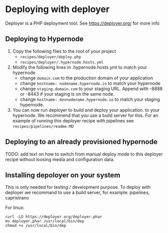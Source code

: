 #  Deploying with deployer
Deployer is a PHP deployment tool. See https://deployer.org/ for more info

## Deploying to Hypernode
1. Copy the following files to the root of your project
    - `recipes/deployer/deploy.php`
    - `recipes/deployer/.hypernode.hosts.yml`
2. Modify the following lines in .hypernode.hosts.yml to match your hypernode
    - change `domain.com` to the production domain of your application
    - change `hostname: nodename.hypernode.io` to match your hypernode
    - change `staging.domain.com` to your staging URL. Append with -8888 or -8443 if your staging is on the same node.
    - change `hostname: devnodename.hypernode.io` to match your staging hypernode.
3. You can now run deployer to build and deploy your application. to your hypernode. 
We recommend that you use a build server for this. For an example of running this deployer recipe with pipelines see `recipes/pipelines/readme.MD`

## Deploying to an already provisioned hypernode
TODO: add text on how to switch from manual deploy mode to this deployer recipe without loosing media and configuration data.

## Installing depoloyer on your system
This is only needed for testing / development purpose. 
To deploy with deployer we recommand to use a build server, for example: pipelines, capristrano

For linux:
```console
curl -LO https://deployer.org/deployer.phar
mv deployer.phar /usr/local/bin/dep
chmod +x /usr/local/bin/dep
```


